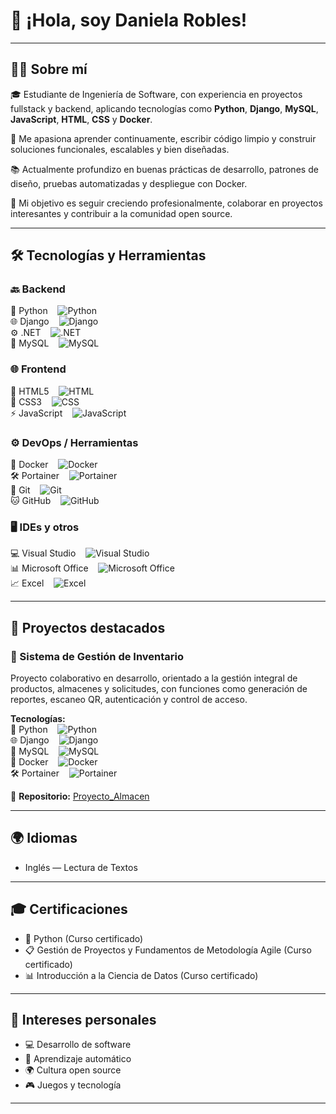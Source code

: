 # 👋 ¡Hola, soy Daniela Robles!

---

## 👩‍💻 Sobre mí

🎓 Estudiante de Ingeniería de Software, con experiencia en proyectos fullstack y backend, aplicando tecnologías como **Python**, **Django**, **MySQL**, **JavaScript**, **HTML**, **CSS** y **Docker**.

🚀 Me apasiona aprender continuamente, escribir código limpio y construir soluciones funcionales, escalables y bien diseñadas.

📚 Actualmente profundizo en buenas prácticas de desarrollo, patrones de diseño, pruebas automatizadas y despliegue con Docker.

🎯 Mi objetivo es seguir creciendo profesionalmente, colaborar en proyectos interesantes y contribuir a la comunidad open source.

---

## 🛠️ Tecnologías y Herramientas

### 🔙 Backend  
🐍 Python &nbsp;&nbsp; ![Python](https://img.shields.io/badge/Python-3776AB?style=flat&logo=python&logoColor=white)  
🌐 Django &nbsp;&nbsp; ![Django](https://img.shields.io/badge/Django-092E20?style=flat&logo=django&logoColor=white)  
⚙️ .NET &nbsp;&nbsp; ![.NET](https://img.shields.io/badge/.NET-512BD4?style=flat&logo=dotnet&logoColor=white)  
🐬 MySQL &nbsp;&nbsp; ![MySQL](https://img.shields.io/badge/MySQL-4479A1?style=flat&logo=mysql&logoColor=white)  

### 🌐 Frontend  
📄 HTML5 &nbsp;&nbsp; ![HTML](https://img.shields.io/badge/HTML5-E34F26?style=flat&logo=html5&logoColor=white)  
🎨 CSS3 &nbsp;&nbsp; ![CSS](https://img.shields.io/badge/CSS3-1572B6?style=flat&logo=css3&logoColor=white)  
⚡ JavaScript &nbsp;&nbsp; ![JavaScript](https://img.shields.io/badge/JavaScript-F7DF1E?style=flat&logo=javascript&logoColor=black)  

### ⚙️ DevOps / Herramientas  
🐳 Docker &nbsp;&nbsp; ![Docker](https://img.shields.io/badge/Docker-2496ED?style=flat&logo=docker&logoColor=white)  
🛠️ Portainer &nbsp;&nbsp; ![Portainer](https://img.shields.io/badge/Portainer-13BEF9?style=flat&logo=portainer&logoColor=white)  
🔧 Git &nbsp;&nbsp; ![Git](https://img.shields.io/badge/Git-F05032?style=flat&logo=git&logoColor=white)  
🐱 GitHub &nbsp;&nbsp; ![GitHub](https://img.shields.io/badge/GitHub-181717?style=flat&logo=github&logoColor=white)  

### 🖥️ IDEs y otros  
💻 Visual Studio &nbsp;&nbsp; ![Visual Studio](https://img.shields.io/badge/Visual_Studio-5C2D91?style=flat&logo=visual-studio&logoColor=white)  
📊 Microsoft Office &nbsp;&nbsp; ![Microsoft Office](https://img.shields.io/badge/Microsoft_Office-D83B01?style=flat&logo=microsoft-office&logoColor=white)  
📈 Excel &nbsp;&nbsp; ![Excel](https://img.shields.io/badge/Microsoft_Excel-217346?style=flat&logo=microsoft-excel&logoColor=white)  

---

## 🚀 Proyectos destacados

### 🧾 Sistema de Gestión de Inventario  
Proyecto colaborativo en desarrollo, orientado a la gestión integral de productos, almacenes y solicitudes, con funciones como generación de reportes, escaneo QR, autenticación y control de acceso.

**Tecnologías:**  
🐍 Python &nbsp;&nbsp; ![Python](https://img.shields.io/badge/Python-3776AB?style=flat&logo=python&logoColor=white)  
🌐 Django &nbsp;&nbsp; ![Django](https://img.shields.io/badge/Django-092E20?style=flat&logo=django&logoColor=white)  
🐬 MySQL &nbsp;&nbsp; ![MySQL](https://img.shields.io/badge/MySQL-4479A1?style=flat&logo=mysql&logoColor=white)  
🐳 Docker &nbsp;&nbsp; ![Docker](https://img.shields.io/badge/Docker-2496ED?style=flat&logo=docker&logoColor=white)  
🛠️ Portainer &nbsp;&nbsp; ![Portainer](https://img.shields.io/badge/Portainer-13BEF9?style=flat&logo=portainer&logoColor=white)  

🔗 **Repositorio:** [Proyecto_Almacen](https://github.com/Yas-Mtz/Proyecto_Almacen)


---

## 🌍 Idiomas

- Inglés — Lectura de Textos

---
## 🎓 Certificaciones

- 🐍 Python (Curso certificado)  
- 📋 Gestión de Proyectos y Fundamentos de Metodología Agile  (Curso certificado)  
- 📊 Introducción a la Ciencia de Datos (Curso certificado)   

---

## 🎯 Intereses personales

- 💻 Desarrollo de software  
- 🤖 Aprendizaje automático  
- 🌍 Cultura open source  
- 🎮 Juegos y tecnología  

---
